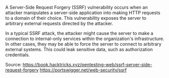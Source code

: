 A Server-Side Request Forgery (SSRF) vulnerability occurs when an attacker manipulates a server-side application into making HTTP requests to a domain of their choice. This vulnerability exposes the server to arbitrary external requests directed by the attacker.

In a typical SSRF attack, the attacker might cause the server to make a connection to internal-only services within the organization's infrastructure. In other cases, they may be able to force the server to connect to arbitrary external systems. This could leak sensitive data, such as authorization credentials.

Source:
https://book.hacktricks.xyz/pentesting-web/ssrf-server-side-request-forgery
https://portswigger.net/web-security/ssrf